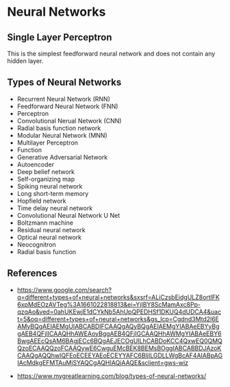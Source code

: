 # Neural Networks

## Single Layer Perceptron

This is the simplest feedforward neural network and does not contain any hidden layer.

## Types of Neural Networks

* Recurrent Neural Network (RNN)
* Feedforward Neural Network (FNN)
* Perceptron
* Convolutional Nerual Network (CNN)
* Radial basis function network
* Modular Neural Network (MNN)
* Multilayer Perceptron
* Function
* Generative Adversarial Network
* Autoencoder
* Deep belief network
* Self-organizing map
* Spiking neural network
* Long short-term memory
* Hopfield network
* Time delay neural network
* Convolutional Neural Network U Net
* Boltzmann machine
* Residual neural network
* Optical neural network
* Neocognitron
* Radial basis function


## References
* https://www.google.com/search?q=different+types+of+neural+networks&sxsrf=ALiCzsbEidgULZ8ortlFK6xpMdEOzAVTeg%3A1661022818813&ei=YjIBY8ScMamAxc8Pp-qzqAo&ved=0ahUKEwjE1dCYkNb5AhUpQPEDHSf1DKUQ4dUDCA4&uact=5&oq=different+types+of+neural+networks&gs_lcp=Cgdnd3Mtd2l6EAMyBQgAEIAEMgUIABCABDIFCAAQgAQyBQgAEIAEMgYIABAeEBYyBggAEB4QFjIICAAQHhAWEAoyBggAEB4QFjIGCAAQHhAWMgYIABAeEBY6BwgAEEcQsAM6BAgjECc6BQgAEJECOgUILhCABDoKCC4QxwEQ0QMQQzoECAAQQzoFCAAQywE6CwguEMcBEK8BEMsBOggIABCABBDJAzoKCAAQgAQQhwIQFEoECEEYAEoECEYYAFC6BljILGDLLWgBcAF4AIABpAGIAcMdkgEFMTAuMjSYAQCgAQHIAQjAAQE&sclient=gws-wiz

* https://www.mygreatlearning.com/blog/types-of-neural-networks/

